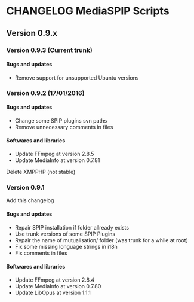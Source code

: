 # CHANGELOG MediaSPIP Scripts

## Version 0.9.x

### Version 0.9.3 (Current trunk)

#### Bugs and updates

* Remove support for unsupported Ubuntu versions

### Version 0.9.2 (17/01/2016)

#### Bugs and updates

* Change some SPIP plugins svn paths
* Remove unnecessary comments in files

#### Softwares and libraries

* Update FFmpeg at version 2.8.5
* Update MediaInfo at version 0.7.81

Delete XMPPHP (not stable)

### Version 0.9.1

Add this changelog

#### Bugs and updates

* Repair SPIP installation if folder allready exists
* Use trunk versions of some SPIP Plugins
* Repair the name of mutualisation/ folder (was trunk for a while at root)
* Fix some missing longuage strings in i18n
* Fix comments in files

#### Softwares and libraries

* Update FFmpeg at version 2.8.4
* Update MediaInfo at version 0.7.80
* Update LibOpus at version 1.1.1
